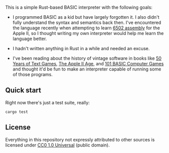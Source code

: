 This is a simple Rust-based BASIC interpreter with the following goals:

- I programmed BASIC as a kid but have largely forgotten it. I also
  didn't fully understand the syntax and semantics back then.
  I've encountered the language recently when attempting to learn
  [6502 assembly][] for the Apple II, so I thought writing my own
  interpreter would help me learn the language better.

- I hadn't written anything in Rust in a while and needed an excuse.

- I've been reading about the history of vintage software in books
  like [50 Years of Text Games][], [The Apple II Age][], and
  [101 BASIC Computer Games][] and thought it'd be fun to make an
  interpreter capable of running some of those programs.

[6502 assembly]: https://github.com/toolness/apple-6502-fun/
[50 Years of Text Games]: https://aaronareed.net/50-years-of-text-games/
[The Apple II Age]: https://press.uchicago.edu/ucp/books/book/chicago/A/bo195231688.html
[101 BASIC Computer Games]: https://en.wikipedia.org/wiki/BASIC_Computer_Games

## Quick start

Right now there's just a test suite, really:

```
cargo test
```

## License

Everything in this repository not expressly attributed to other sources is licensed under [CC0 1.0 Universal](./LICENSE.md) (public domain).
